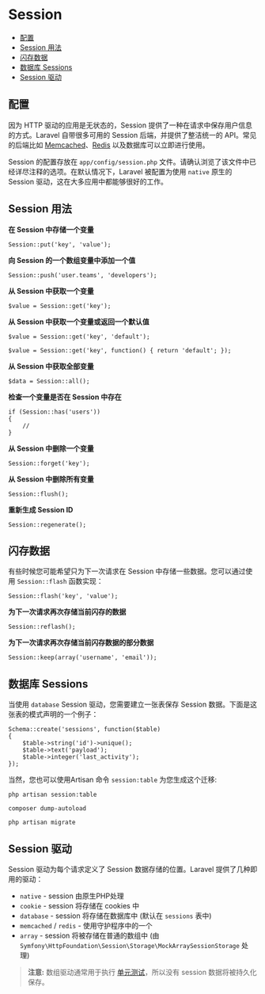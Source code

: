 # Session

- [配置](#configuration)
- [Session 用法](#session-usage)
- [闪存数据](#flash-data)
- [数据库 Sessions](#database-sessions)
- [Session 驱动](#session-drivers)

<a name="configuration"></a>
## 配置

因为 HTTP 驱动的应用是无状态的，Session 提供了一种在请求中保存用户信息的方式。Laravel 自带很多可用的 Session 后端，并提供了整洁统一的 API。常见的后端比如 [Memcached](http://memcached.org)、[Redis](http://redis.io) 以及数据库可以立即进行使用。

Session 的配置存放在 `app/config/session.php` 文件。请确认浏览了该文件中已经详尽注释的选项。在默认情况下，Laravel 被配置为使用 `native` 原生的 Session 驱动，这在大多应用中都能够很好的工作。

<a name="session-usage"></a>
## Session 用法

**在 Session 中存储一个变量**

	Session::put('key', 'value');

**向 Session 的一个数组变量中添加一个值** 

	Session::push('user.teams', 'developers'); 

**从 Session 中获取一个变量**

	$value = Session::get('key');

**从 Session 中获取一个变量或返回一个默认值**

	$value = Session::get('key', 'default');

	$value = Session::get('key', function() { return 'default'; });

**从 Session 中获取全部变量**

	$data = Session::all(); 

**检查一个变量是否在 Session 中存在**

	if (Session::has('users'))
	{
		//
	}

**从 Session 中删除一个变量**

	Session::forget('key');

**从 Session 中删除所有变量**

	Session::flush();

**重新生成 Session ID**

	Session::regenerate();

<a name="flash-data"></a>
## 闪存数据

有些时候您可能希望只为下一次请求在 Session 中存储一些数据。您可以通过使用 `Session::flash` 函数实现：

	Session::flash('key', 'value');

**为下一次请求再次存储当前闪存的数据**

	Session::reflash();

**为下一次请求再次存储当前闪存数据的部分数据**

	Session::keep(array('username', 'email'));

<a name="database-sessions"></a>
## 数据库 Sessions

当使用 `database` Session 驱动，您需要建立一张表保存 Session 数据。下面是这张表的模式声明的一个例子：

	Schema::create('sessions', function($table)
	{
		$table->string('id')->unique();
		$table->text('payload');
		$table->integer('last_activity');
	});

当然，您也可以使用Artisan 命令 `session:table` 为您生成这个迁移:

	php artisan session:table

	composer dump-autoload

	php artisan migrate

<a name="session-drivers"></a>
## Session 驱动

Session 驱动为每个请求定义了 Session 数据存储的位置。Laravel 提供了几种即用的驱动：

- `native` - session 由原生PHP处理
- `cookie` - session 将存储在 cookies 中
- `database` - session 将存储在数据库中 (默认在 `sessions` 表中)
- `memcached` / `redis` - 使用守护程序中的一个
- `array` - session 将被存储在普通的数组中 (由 `Symfony\HttpFoundation\Session\Storage\MockArraySessionStorage` 处理)

> **注意:** 数组驱动通常用于执行 [单元测试](/docs/testing)，所以没有 session 数据将被持久化保存。